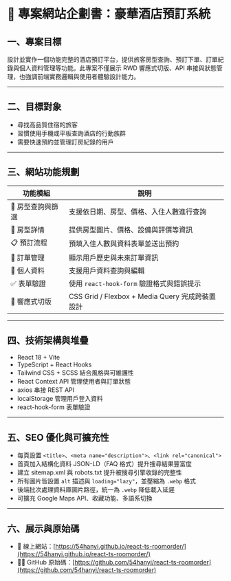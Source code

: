 # 🧭 專案網站企劃書：豪華酒店預訂系統

## 一、專案目標

設計並實作一個功能完整的酒店預訂平台，提供旅客房型查詢、預訂下單、訂單紀錄與個人資料管理等功能。此專案不僅展示 RWD 響應式切版、API 串接與狀態管理，也強調前端實務邏輯與使用者體驗設計能力。

---

## 二、目標對象

- 尋找高品質住宿的旅客
- 習慣使用手機或平板查詢酒店的行動族群
- 需要快速預約並管理訂房紀錄的用戶

---

## 三、網站功能規劃

| 功能模組          | 說明                                            |
| ----------------- | ----------------------------------------------- |
| 🔎 房型查詢與篩選 | 支援依日期、房型、價格、入住人數進行查詢        |
| 🏨 房型詳情       | 提供房型圖片、價格、設備與評價等資訊            |
| 📋 預訂流程       | 預填入住人數與資料表單並送出預約                |
| 🧾 訂單管理       | 顯示用戶歷史與未來訂單資訊                      |
| 👤 個人資料       | 支援用戶資料查詢與編輯                          |
| ✅ 表單驗證       | 使用 `react-hook-form` 驗證格式與錯誤提示       |
| 📱 響應式切版     | CSS Grid / Flexbox + Media Query 完成跨裝置設計 |

---

## 四、技術架構與堆疊

- React 18 + Vite
- TypeScript + React Hooks
- Tailwind CSS + SCSS 結合風格與可維護性
- React Context API 管理使用者與訂單狀態
- axios 串接 REST API
- localStorage 管理用戶登入資料
- react-hook-form 表單驗證

---

## 五、SEO 優化與可擴充性

- 每頁設置 `<title>`、`<meta name="description">`、`<link rel="canonical">`
- 首頁加入結構化資料 JSON-LD（FAQ 格式）提升搜尋結果豐富度
- 建立 sitemap.xml 與 robots.txt 提升被搜尋引擎收錄的完整性
- 所有圖片皆設置 `alt` 描述與 `loading="lazy"`，並壓縮為 `.webp` 格式
- 後端批次處理資料庫圖片路徑，統一為 `.webp` 降低載入延遲
- 可擴充 Google Maps API、收藏功能、多語系切換

---

## 六、展示與原始碼

- 🔗 線上網站：[https://54hanyi.github.io/react-ts-roomorder/](https://54hanyi.github.io/react-ts-roomorder/)
- 🧑‍💻 GitHub 原始碼：[https://github.com/54hanyi/react-ts-roomorder](https://github.com/54hanyi/react-ts-roomorder)
